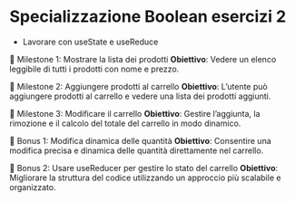 # Specializzazione Boolean esercizi 2

- Lavorare con useState e useReduce

📌 Milestone 1: Mostrare la lista dei prodotti 
**Obiettivo**: Vedere un elenco leggibile di tutti i prodotti con nome e prezzo.

📌 Milestone 2: Aggiungere prodotti al carrello
**Obiettivo**: L’utente può aggiungere prodotti al carrello e vedere una lista dei prodotti aggiunti.

📌 Milestone 3: Modificare il carrello
**Obiettivo**: Gestire l’aggiunta, la rimozione e il calcolo del totale del carrello in modo dinamico.

🎯 Bonus 1: Modifica dinamica delle quantità
**Obiettivo**: Consentire una modifica precisa e dinamica delle quantità direttamente nel carrello.

🎯 Bonus 2: Usare useReducer per gestire lo stato del carrello
**Obiettivo**: Migliorare la struttura del codice utilizzando un approccio più scalabile e organizzato.